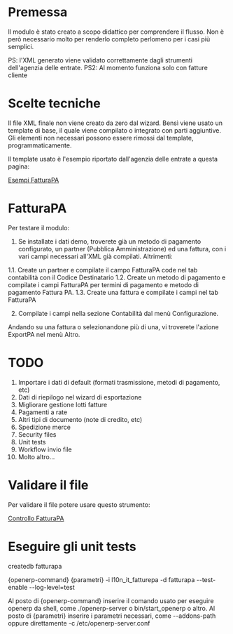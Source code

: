 Premessa
========

Il modulo è stato creato a scopo didattico per comprendere il flusso.
Non è però necessario molto per renderlo completo perlomeno per i casi più semplici.

PS: l'XML generato viene validato correttamente dagli strumenti dell'agenzia delle entrate.
PS2: Al momento funziona solo con fatture cliente

Scelte tecniche
===============

Il file XML finale non viene creato da zero dal wizard.
Bensì viene usato un template di base, il quale viene compilato o integrato con parti aggiuntive.
Gli elementi non necessari possono essere rimossi dal template, programmaticamente.

Il template usato è l'esempio riportato dall'agenzia delle entrate a questa pagina:

<a href="http://www.fatturapa.gov.it/export/fatturazione/it/a-3.htm">Esempi FatturaPA</a>

FatturaPA
=========

Per testare il modulo:

1. Se installate i dati demo, troverete già un metodo di pagamento configurato, un partner (Pubblica Amministrazione) ed una fattura, con i vari campi necessari all'XML già compilati. Altrimenti:

1.1. Create un partner e compilate il campo FatturaPA code nel tab contabilità con il Codice Destinatario
1.2. Create un metodo di pagamento e compilate i campi FatturaPA per termini di pagamento e metodo di pagamento Fattura PA.
1.3. Create una fattura e compilate i campi nel tab FatturaPA

2. Compilate i campi nella sezione Contabilità dal menù Configurazione.

Andando su una fattura o selezionandone più di una, vi troverete l'azione ExportPA nel menù Altro.

TODO
====

1.  Importare i dati di default (formati trasmissione, metodi di pagamento, etc)
2.  Dati di riepilogo nel wizard di esportazione
3.  Migliorare gestione lotti fatture
4.  Pagamenti a rate
5.  Altri tipi di documento (note di credito, etc)
6.  Spedizione merce
7.  Security files
8.  Unit tests
9.  Workflow invio file
10. Molto altro...

Validare il file
================

Per validare il file potere usare questo strumento:

<a href="http://sdi.fatturapa.gov.it/SdI2FatturaPAWeb/AccediAlServizioAction.do?pagina=controlla_fattura">Controllo FatturaPA</a>

Eseguire gli unit tests
=======================

createdb fatturapa

{openerp-command} {parametri} -i l10n_it_fatturepa -d fatturapa --test-enable --log-level=test

Al posto di {openerp-command} inserire il comando usato per eseguire openerp da shell, come ./openerp-server o bin/start_openerp o altro.
Al posto di {parametri} inserire i parametri necessari, come --addons-path oppure direttamente -c /etc/openerp-server.conf

